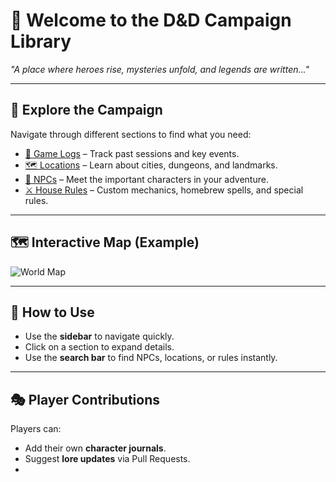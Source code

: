 # 🏰 Welcome to the D&D Campaign Library

*"A place where heroes rise, mysteries unfold, and legends are written..."*

---
## 📖 Explore the Campaign
Navigate through different sections to find what you need:

- [📜 Game Logs](Game_logs/session_1.md) – Track past sessions and key events.
- [🗺️ Locations](Locations/Tribor_Trail_History.md) – Learn about cities, dungeons, and landmarks.
- [🧙 NPCs](NPCs/Asher_Strongfoot.md) – Meet the important characters in your adventure.
- [⚔️ House Rules](Rules/house_rules.md) – Custom mechanics, homebrew spells, and special rules.

---
## 🗺️ Interactive Map (Example)
![World Map](assets/world_map.png)

---
## 📌 How to Use
- Use the **sidebar** to navigate quickly.
- Click on a section to expand details.
- Use the **search bar** to find NPCs, locations, or rules instantly.

---
## 🎭 Player Contributions
Players can:
- Add their own **character journals**.
- Suggest **lore updates** via Pull Requests.
-

